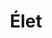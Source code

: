 ---
title: "Élet"
description: "A mindennapok Sendaiban"
image: "cover.png"
style:
    background: "#cc421f"
    color: "#fff"
weight: 3
---